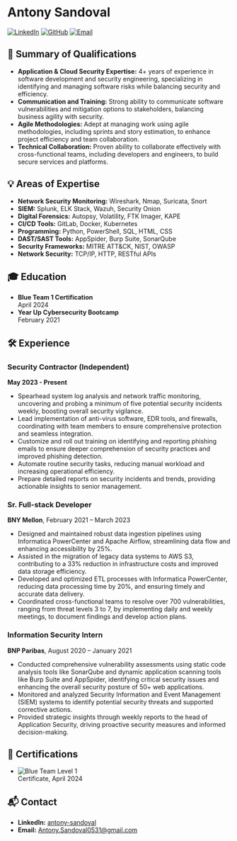 # Antony Sandoval

[![LinkedIn](https://img.shields.io/badge/LinkedIn-Connect-blue)](https://www.linkedin.com/in/antony-sandoval/)
[![GitHub](https://img.shields.io/badge/GitHub-Follow-black)](https://github.com/antony0531)
[![Email](https://img.shields.io/badge/Email-Contact-red)](mailto:Antony.Sandoval0531@gmail.com)

## 📄 Summary of Qualifications

- **Application & Cloud Security Expertise:** 4+ years of experience in software development and security engineering, specializing in identifying and managing software risks while balancing security and efficiency.
- **Communication and Training:** Strong ability to communicate software vulnerabilities and mitigation options to stakeholders, balancing business agility with security.
- **Agile Methodologies:** Adept at managing work using agile methodologies, including sprints and story estimation, to enhance project efficiency and team collaboration.
- **Technical Collaboration:** Proven ability to collaborate effectively with cross-functional teams, including developers and engineers, to build secure services and platforms.

## 💡 Areas of Expertise

- **Network Security Monitoring:** Wireshark, Nmap, Suricata, Snort
- **SIEM:** Splunk, ELK Stack, Wazuh, Security Onion
- **Digital Forensics:** Autopsy, Volatility, FTK Imager, KAPE
- **CI/CD Tools:** GitLab, Docker, Kubernetes
- **Programming:** Python, PowerShell, SQL, HTML, CSS
- **DAST/SAST Tools:** AppSpider, Burp Suite, SonarQube
- **Security Frameworks:** MITRE ATT&CK, NIST, OWASP
- **Network Security:** TCP/IP, HTTP, RESTful APIs

## 🎓 Education

- **Blue Team 1 Certification**  
  April 2024
- **Year Up Cybersecurity Bootcamp**  
  February 2021

## 🛠️ Experience

### Security Contractor (Independent)  
**May 2023 - Present**

- Spearhead system log analysis and network traffic monitoring, uncovering and probing a minimum of five potential security incidents weekly, boosting overall security vigilance.
- Lead implementation of anti-virus software, EDR tools, and firewalls, coordinating with team members to ensure comprehensive protection and seamless integration.
- Customize and roll out training on identifying and reporting phishing emails to ensure deeper comprehension of security practices and improved phishing detection.
- Automate routine security tasks, reducing manual workload and increasing operational efficiency.
- Prepare detailed reports on security incidents and trends, providing actionable insights to senior management.

### Sr. Full-stack Developer  
**BNY Mellon**, February 2021 – March 2023

- Designed and maintained robust data ingestion pipelines using Informatica PowerCenter and Apache Airflow, streamlining data flow and enhancing accessibility by 25%.
- Assisted in the migration of legacy data systems to AWS S3, contributing to a 33% reduction in infrastructure costs and improved data storage efficiency.
- Developed and optimized ETL processes with Informatica PowerCenter, reducing data processing time by 20%, and ensuring timely and accurate data delivery.
- Coordinated cross-functional teams to resolve over 700 vulnerabilities, ranging from threat levels 3 to 7, by implementing daily and weekly meetings, to document findings and develop action plans.

### Information Security Intern  
**BNP Paribas**, August 2020 – January 2021

- Conducted comprehensive vulnerability assessments using static code analysis tools like SonarQube and dynamic application scanning tools like Burp Suite and AppSpider, identifying critical security issues and enhancing the overall security posture of 50+ web applications.
- Monitored and analyzed Security Information and Event Management (SIEM) systems to identify potential security threats and supported corrective actions.
- Provided strategic insights through weekly reports to the head of Application Security, driving proactive security measures and informed decision-making.

## 🏅 Certifications

- ![Blue Team Level 1](https://img.shields.io/badge/Blue_Team_Level_1-Certified-brightgreen)  
  Certificate, April 2024


## 📬 Contact

- **LinkedIn:** [antony-sandoval](https://www.linkedin.com/in/antony-sandoval/)
- **Email:** [Antony.Sandoval0531@gmail.com](mailto:Antony.Sandoval0531@gmail.com)

